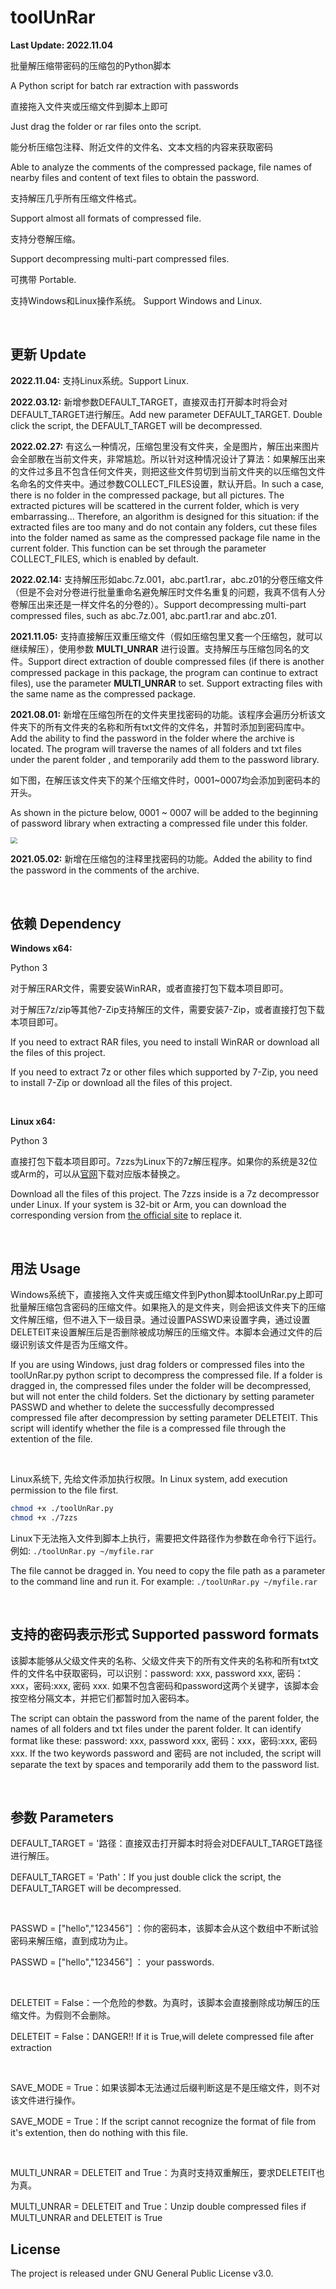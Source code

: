 # toolUnRar

**Last Update: 2022.11.04**



批量解压缩带密码的压缩包的Python脚本

A Python script for batch rar extraction with passwords

直接拖入文件夹或压缩文件到脚本上即可

Just drag the folder or rar files onto the script.

能分析压缩包注释、附近文件的文件名、文本文档的内容来获取密码

Able to analyze the comments of the compressed package, file names of nearby files and content of text files to obtain the password.

支持解压几乎所有压缩文件格式。

Support almost all formats of compressed file.

支持分卷解压缩。

Support decompressing multi-part compressed files.

可携带 Portable.

支持Windows和Linux操作系统。 Support Windows and Linux.

<br>

## 更新 Update

**2022.11.04:**  支持Linux系统。Support Linux.

**2022.03.12:**  新增参数DEFAULT_TARGET，直接双击打开脚本时将会对DEFAULT_TARGET进行解压。Add new parameter DEFAULT_TARGET. Double click the script, the DEFAULT_TARGET will be decompressed.

**2022.02.27:** 有这么一种情况，压缩包里没有文件夹，全是图片，解压出来图片会全部散在当前文件夹，非常尴尬。所以针对这种情况设计了算法：如果解压出来的文件过多且不包含任何文件夹，则把这些文件剪切到当前文件夹的以压缩包文件名命名的文件夹中。通过参数COLLECT_FILES设置，默认开启。In such a case, there is no folder in the compressed package, but all pictures. The extracted pictures will be scattered in the current folder, which is very embarrassing... Therefore, an algorithm is designed for this situation: if the extracted files are too many and do not contain any folders, cut these files into the folder named as same as the compressed package file name in the current folder. This function can be set through the parameter COLLECT_FILES, which is enabled by default.

**2022.02.14:** 支持解压形如abc.7z.001，abc.part1.rar，abc.z01的分卷压缩文件（但是不会对分卷进行批量重命名避免解压时文件名重复的问题，我真不信有人分卷解压出来还是一样文件名的分卷的）。Support decompressing multi-part compressed files, such as abc.7z.001, abc.part1.rar and abc.z01.

**2021.11.05:** 支持直接解压双重压缩文件（假如压缩包里又套一个压缩包，就可以继续解压），使用参数 **MULTI_UNRAR** 进行设置。支持解压与压缩包同名的文件。Support direct extraction of double compressed files (if there is another compressed package in this package, the program can continue to extract files), use the parameter **MULTI_UNRAR** to set. Support extracting files with the same name as the compressed package.

**2021.08.01:** 新增在压缩包所在的文件夹里找密码的功能。该程序会遍历分析该文件夹下的所有文件夹的名称和所有txt文件的文件名，并暂时添加到密码库中。Add the ability to find the password in the folder where the archive is located. The program will traverse the names of all folders and txt files under the parent folder , and temporarily add them to the password library.

如下图，在解压该文件夹下的某个压缩文件时，0001~0007均会添加到密码本的开头。

As shown in the picture below, 0001 ~ 0007 will be added to the beginning of password library when extracting a compressed file under this folder.

<img src="https://raw.githubusercontent.com/Mario-Hero/toolUnRar/main/pic/1.jpg" style="zoom:67%;" />

**2021.05.02:** 新增在压缩包的注释里找密码的功能。Added the ability to find the password in the comments of the archive.

<br>

## 依赖 Dependency

**Windows x64:**

Python 3

对于解压RAR文件，需要安装WinRAR，或者直接打包下载本项目即可。

对于解压7z/zip等其他7-Zip支持解压的文件，需要安装7-Zip，或者直接打包下载本项目即可。

If you need to extract RAR files, you need to install WinRAR or download all the files of this project.

If you need to extract 7z or other files which supported by 7-Zip, you need to install 7-Zip or download all the files of this project.

<br>

**Linux x64:**

Python 3

直接打包下载本项目即可。7zzs为Linux下的7z解压程序。如果你的系统是32位或Arm的，可以从[官网](https://sparanoid.com/lab/7z/download.html)下载对应版本替换之。

Download all the files of this project. The 7zzs inside is a 7z decompressor under Linux. If your system is 32-bit or Arm, you can download the corresponding version from [the official site](https://7-zip.org/download.html) to replace it.

<br>

## 用法 Usage

Windows系统下，直接拖入文件夹或压缩文件到Python脚本toolUnRar.py上即可批量解压缩包含密码的压缩文件。如果拖入的是文件夹，则会把该文件夹下的压缩文件解压缩，但不进入下一级目录。通过设置PASSWD来设置字典，通过设置DELETEIT来设置解压后是否删除被成功解压的压缩文件。本脚本会通过文件的后缀识别该文件是否为压缩文件。

If you are using Windows, just drag folders or compressed files into the toolUnRar.py python script to decompress the compressed file. If a folder is dragged in, the compressed files under the folder will be decompressed, but will not enter the child folders. Set the dictionary by setting parameter PASSWD and whether to delete the successfully decompressed compressed file after decompression by setting parameter  DELETEIT. This script will identify whether the file is a compressed file through the extention of the file.

<br>

Linux系统下, 先给文件添加执行权限。In Linux system, add execution permission to the file first.

```bash
chmod +x ./toolUnRar.py
chmod +x ./7zzs
```

Linux下无法拖入文件到脚本上执行，需要把文件路径作为参数在命令行下运行。例如: `./toolUnRar.py ~/myfile.rar`

The file cannot be dragged in. You need to copy the file path as a parameter to the command line and run it. For example: `./toolUnRar.py ~/myfile.rar`

<br>

## 支持的密码表示形式 Supported password formats

该脚本能够从父级文件夹的名称、父级文件夹下的所有文件夹的名称和所有txt文件的文件名中获取密码，可以识别：password: xxx, password xxx, 密码：xxx，密码:xxx, 密码 xxx. 如果不包含密码和password这两个关键字，该脚本会按空格分隔文本，并把它们都暂时加入密码本。

The script can obtain the password from the name of the parent folder, the names of all folders and txt files under the parent folder. It can identify format like these: password: xxx, password xxx, 密码：xxx，密码:xxx, 密码 xxx.  If the two keywords password and 密码 are not included, the script will separate the text by spaces and temporarily add them to the password list.

<br>

## 参数 Parameters

DEFAULT_TARGET = '路径：直接双击打开脚本时将会对DEFAULT_TARGET路径进行解压。

DEFAULT_TARGET = 'Path'：If you just double click the script, the DEFAULT_TARGET will be decompressed.

<br>

PASSWD = ["hello","123456"] ：你的密码本，该脚本会从这个数组中不断试验密码来解压缩，直到成功为止。

PASSWD = ["hello","123456"] ： your passwords.

<br>

DELETEIT = False：一个危险的参数。为真时，该脚本会直接删除成功解压的压缩文件。为假则不会删除。

DELETEIT = False：DANGER!! If it is True,will delete compressed file after extraction

<br>

SAVE_MODE = True：如果该脚本无法通过后缀判断这是不是压缩文件，则不对该文件进行操作。

SAVE_MODE = True：If the script cannot recognize the format of file from it's extention, then do nothing with this file.

<br>

MULTI_UNRAR = DELETEIT and True：为真时支持双重解压，要求DELETEIT也为真。

MULTI_UNRAR = DELETEIT and True：Unzip double compressed files if MULTI_UNRAR and DELETEIT is True

## License

The project is released under GNU General Public License v3.0.
